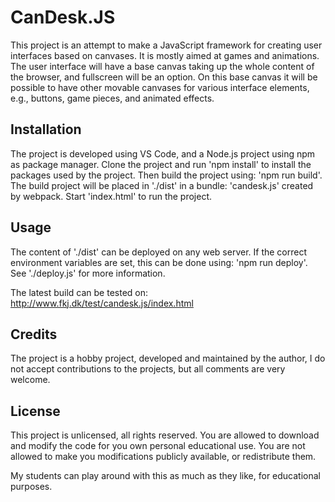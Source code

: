 # CanDesk.JS

This project is an attempt to make a JavaScript framework for creating user interfaces based on canvases. It is mostly aimed at games and animations. The user interface will have a base canvas taking up the whole content of the browser, and fullscreen will be an option. On this base canvas it will be possible to have other movable canvases for various interface elements, e.g., buttons, game pieces, and animated effects.

## Installation

The project is developed using VS Code, and a Node.js project using npm as package manager. Clone the project and run 'npm install' to install the packages used by the project. Then build the project using: 'npm run build'. The build project will be placed in './dist' in a bundle: 'candesk.js' created by webpack. Start 'index.html' to run the project.

## Usage

The content of './dist' can be deployed on any web server. If the correct environment variables are set, this can be done using: 'npm run deploy'. See './deploy.js' for more information.

The latest build can be tested on: http://www.fkj.dk/test/candesk.js/index.html

## Credits

The project is a hobby project, developed and maintained by the author, I do not accept contributions to the projects, but all comments are very welcome.

## License

This project is unlicensed, all rights reserved. You are allowed to download and modify the code for you own personal educational use. You are not allowed to make you modifications publicly available, or redistribute them.

My students can play around with this as much as they like, for educational purposes.